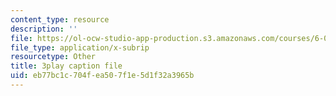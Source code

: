 ```yaml
---
content_type: resource
description: ''
file: https://ol-ocw-studio-app-production.s3.amazonaws.com/courses/6-042j-mathematics-for-computer-science-spring-2015/eb77bc1c704fea507f1e5d1f32a3965b_TIpnudrzvgg.srt
file_type: application/x-subrip
resourcetype: Other
title: 3play caption file
uid: eb77bc1c-704f-ea50-7f1e-5d1f32a3965b
---
```


